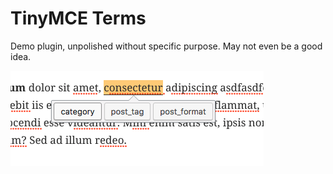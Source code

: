 # TinyMCE Terms

Demo plugin, unpolished without specific purpose. May not even be a good idea.

![screenshot](screenshot.png)